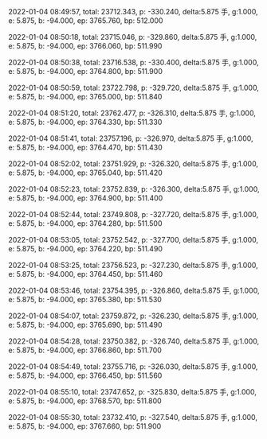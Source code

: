 2022-01-04 08:49:57, total: 23712.343, p: -330.240, delta:5.875 手, g:1.000, e: 5.875, b: -94.000, ep: 3765.760, bp: 512.000

2022-01-04 08:50:18, total: 23715.046, p: -329.860, delta:5.875 手, g:1.000, e: 5.875, b: -94.000, ep: 3766.060, bp: 511.990

2022-01-04 08:50:38, total: 23716.538, p: -330.400, delta:5.875 手, g:1.000, e: 5.875, b: -94.000, ep: 3764.800, bp: 511.900

2022-01-04 08:50:59, total: 23722.798, p: -329.720, delta:5.875 手, g:1.000, e: 5.875, b: -94.000, ep: 3765.000, bp: 511.840

2022-01-04 08:51:20, total: 23762.477, p: -326.310, delta:5.875 手, g:1.000, e: 5.875, b: -94.000, ep: 3764.330, bp: 511.330

2022-01-04 08:51:41, total: 23757.196, p: -326.970, delta:5.875 手, g:1.000, e: 5.875, b: -94.000, ep: 3764.470, bp: 511.430

2022-01-04 08:52:02, total: 23751.929, p: -326.320, delta:5.875 手, g:1.000, e: 5.875, b: -94.000, ep: 3765.040, bp: 511.420

2022-01-04 08:52:23, total: 23752.839, p: -326.300, delta:5.875 手, g:1.000, e: 5.875, b: -94.000, ep: 3764.900, bp: 511.400

2022-01-04 08:52:44, total: 23749.808, p: -327.720, delta:5.875 手, g:1.000, e: 5.875, b: -94.000, ep: 3764.280, bp: 511.500

2022-01-04 08:53:05, total: 23752.542, p: -327.700, delta:5.875 手, g:1.000, e: 5.875, b: -94.000, ep: 3764.220, bp: 511.490

2022-01-04 08:53:25, total: 23756.523, p: -327.230, delta:5.875 手, g:1.000, e: 5.875, b: -94.000, ep: 3764.450, bp: 511.460

2022-01-04 08:53:46, total: 23754.395, p: -326.860, delta:5.875 手, g:1.000, e: 5.875, b: -94.000, ep: 3765.380, bp: 511.530

2022-01-04 08:54:07, total: 23759.872, p: -326.230, delta:5.875 手, g:1.000, e: 5.875, b: -94.000, ep: 3765.690, bp: 511.490

2022-01-04 08:54:28, total: 23750.382, p: -326.740, delta:5.875 手, g:1.000, e: 5.875, b: -94.000, ep: 3766.860, bp: 511.700

2022-01-04 08:54:49, total: 23755.716, p: -326.030, delta:5.875 手, g:1.000, e: 5.875, b: -94.000, ep: 3766.450, bp: 511.560

2022-01-04 08:55:10, total: 23747.652, p: -325.830, delta:5.875 手, g:1.000, e: 5.875, b: -94.000, ep: 3768.570, bp: 511.800

2022-01-04 08:55:30, total: 23732.410, p: -327.540, delta:5.875 手, g:1.000, e: 5.875, b: -94.000, ep: 3767.660, bp: 511.900